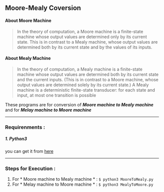 ## Moore-Mealy Coversion

#### About Moore Machine
>In the theory of computation, a Moore machine is a finite-state machine whose output values are determined only by its current state. This is in contrast to a Mealy machine, whose output values are determined both by its current state and by the values of its inputs.


#### About Mealy Machine
>In the theory of computation, a Mealy machine is a finite-state machine whose output values are determined both by its current state and the current inputs. (This is in contrast to a Moore machine, whose output values are determined solely by its current state.) A Mealy machine is a deterministic finite-state transducer: for each state and input, at most one transition is possible

These programs are for conversion of _**Moore machine to Mealy machine**_ and for _**Melay machine to Moore machine**_

___

### Requirenments : 
##### 1. Python3
you can get it from [here](https://www.python.org/downloads/)

___

### Steps for Execution : 
1. For * Moore machine to Mealy machine * : `$ python3 MooreToMealy.py`
2. For * Melay machine to Moore machine * : `$ python3 MealyToMoore.py`
